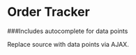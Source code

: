 # Order Tracker
###Includes autocomplete for data points

Replace source with data points via AJAX.


